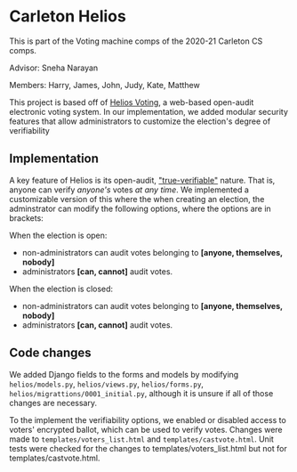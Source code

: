 # Carleton Helios

This is part of the Voting machine comps of the 2020-21 Carleton CS comps. 

Advisor: Sneha Narayan 

Members: Harry, James, John, Judy, Kate, Matthew

This project is based off of [Helios Voting](https://vote.heliosvoting.org/), a web-based open-audit electronic voting system. In our implementation, we added modular security features that allow administrators to customize the election's degree of verifiability

## Implementation

A key feature of Helios is its open-audit, ["true-verifiable"](https://vote.heliosvoting.org/faq) nature. That is, anyone can verify *anyone's* votes *at any time*. We implemented a customizable version of this where the when creating an election, the adminstrator can modify the following options, where the options are in brackets:

When the election is open: 
* non-administrators can audit votes belonging to **\[anyone, themselves, nobody\]**
* administrators **\[can, cannot\]** audit votes.

When the election is closed: 
* non-administrators can audit votes belonging to **\[anyone, themselves, nobody\]**
* administrators **\[can, cannot\]** audit votes.

## Code changes

We added Django fields to the forms and models by modifying `helios/models.py`,  `helios/views.py`, `helios/forms.py`, `helios/migrattions/0001_initial.py`, although it is unsure if all of those changes are necessary.

To the implement the verifiability options, we enabled or disabled access to voters' encrypted ballot, which can be used to verify votes. Changes were made to `templates/voters_list.html` and `templates/castvote.html`. Unit tests were checked for the changes to templates/voters_list.html but not for templates/castvote.html.
